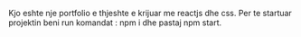 Kjo eshte nje portfolio e thjeshte e krijuar me reactjs dhe css.
Per te startuar projektin beni run komandat : npm i dhe pastaj npm start.
